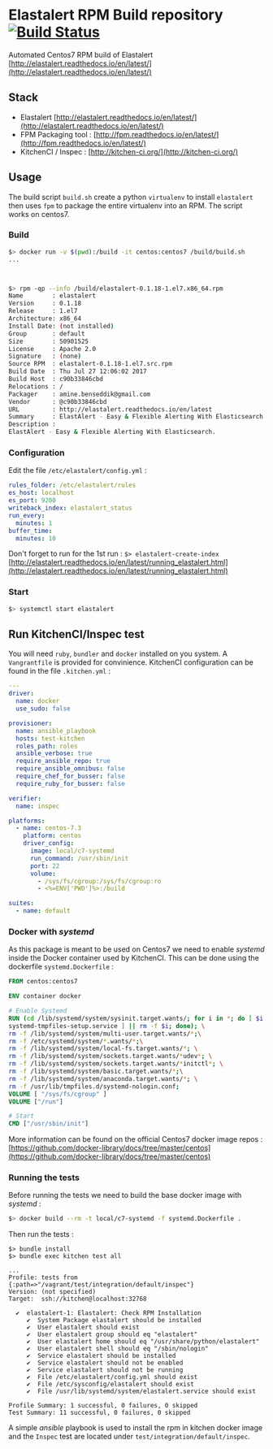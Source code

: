 # Elastalert RPM Build repository [![Build Status](https://img.shields.io/travis/amine7536/elastalert-rpm/master.svg?style=flat-square)](https://travis-ci.org/amine7536/elastalert-rpm)

Automated Centos7 RPM build of Elastalert [http://elastalert.readthedocs.io/en/latest/](http://elastalert.readthedocs.io/en/latest/) 

## Stack
- Elastalert [http://elastalert.readthedocs.io/en/latest/](http://elastalert.readthedocs.io/en/latest/)
- FPM Packaging tool : [http://fpm.readthedocs.io/en/latest/](http://fpm.readthedocs.io/en/latest/)
- KitchenCI / Inspec : [http://kitchen-ci.org/](http://kitchen-ci.org/)

## Usage

The build script `build.sh` create a python `virtualenv` to install `elastalert` then uses `fpm` to package the entire virtualenv into an RPM. The script works on centos7.

### Build

```bash
$> docker run -v $(pwd):/build -it centos:centos7 /build/build.sh
...



$> rpm -qp --info /build/elastalert-0.1.18-1.el7.x86_64.rpm
Name        : elastalert
Version     : 0.1.18
Release     : 1.el7
Architecture: x86_64
Install Date: (not installed)
Group       : default
Size        : 50901525
License     : Apache 2.0
Signature   : (none)
Source RPM  : elastalert-0.1.18-1.el7.src.rpm
Build Date  : Thu Jul 27 12:06:02 2017
Build Host  : c90b33846cbd
Relocations : /
Packager    : amine.benseddik@gmail.com
Vendor      : @c90b33846cbd
URL         : http://elastalert.readthedocs.io/en/latest
Summary     : ElastAlert - Easy & Flexible Alerting With Elasticsearch.
Description :
ElastAlert - Easy & Flexible Alerting With Elasticsearch.
```

### Configuration

Edit the file `/etc/elastalert/config.yml` :

```yml
rules_folder: /etc/elastalert/rules
es_host: localhost
es_port: 9200
writeback_index: elastalert_status
run_every:
  minutes: 1
buffer_time:
  minutes: 10
```

Don't forget to run for the 1st run : `$> elastalert-create-index`  
[http://elastalert.readthedocs.io/en/latest/running_elastalert.html](http://elastalert.readthedocs.io/en/latest/running_elastalert.html)

### Start

```bash
$> systemctl start elastalert
```

## Run KitchenCI/Inspec test

You will need `ruby`, `bundler` and `docker` installed on you system. A `Vangrantfile` is provided for convinience.
KitchenCI configuration can be found in the file `.kitchen.yml` :

```yml
---
driver:
  name: docker
  use_sudo: false

provisioner:
  name: ansible_playbook
  hosts: test-kitchen
  roles_path: roles
  ansible_verbose: true
  require_ansible_repo: true
  require_ansible_omnibus: false
  require_chef_for_busser: false
  require_ruby_for_busser: false

verifier:
  name: inspec

platforms:
  - name: centos-7.3
    platform: centos
    driver_config:
      image: local/c7-systemd
      run_command: /usr/sbin/init
      port: 22
      volume: 
        - /sys/fs/cgroup:/sys/fs/cgroup:ro
        - <%=ENV['PWD']%>:/build

suites:
  - name: default

```

### Docker with *systemd*

As this package is meant to be used on Centos7 we need to enable *systemd* inside the Docker container used by KitchenCI. This can be done using the dockerfile `systemd.Dockerfile` :

```Dockerfile
FROM centos:centos7

ENV container docker

# Enable Systemd
RUN (cd /lib/systemd/system/sysinit.target.wants/; for i in *; do [ $i == \
systemd-tmpfiles-setup.service ] || rm -f $i; done); \
rm -f /lib/systemd/system/multi-user.target.wants/*;\
rm -f /etc/systemd/system/*.wants/*;\
rm -f /lib/systemd/system/local-fs.target.wants/*; \
rm -f /lib/systemd/system/sockets.target.wants/*udev*; \
rm -f /lib/systemd/system/sockets.target.wants/*initctl*; \
rm -f /lib/systemd/system/basic.target.wants/*;\
rm -f /lib/systemd/system/anaconda.target.wants/*; \
rm -f /usr/lib/tmpfiles.d/systemd-nologin.conf;
VOLUME [ "/sys/fs/cgroup" ]
VOLUME ["/run"]

# Start
CMD ["/usr/sbin/init"]
```

More information can be found on the official Centos7 docker image repos : [https://github.com/docker-library/docs/tree/master/centos](https://github.com/docker-library/docs/tree/master/centos)


### Running the tests

Before running the tests we need to build the base docker image with *systemd* :

```bash
$> docker build --rm -t local/c7-systemd -f systemd.Dockerfile .
```

Then run the tests :

```
$> bundle install
$> bundle exec kitchen test all

...
Profile: tests from {:path=>"/vagrant/test/integration/default/inspec"}
Version: (not specified)
Target:  ssh://kitchen@localhost:32768

  ✔  elastalert-1: Elastalert: Check RPM Installation
     ✔  System Package elastalert should be installed
     ✔  User elastalert should exist
     ✔  User elastalert group should eq "elastalert"
     ✔  User elastalert home should eq "/usr/share/python/elastalert"
     ✔  User elastalert shell should eq "/sbin/nologin"
     ✔  Service elastalert should be installed
     ✔  Service elastalert should not be enabled
     ✔  Service elastalert should not be running
     ✔  File /etc/elastalert/config.yml should exist
     ✔  File /etc/sysconfig/elastalert should exist
     ✔  File /usr/lib/systemd/system/elastalert.service should exist

Profile Summary: 1 successful, 0 failures, 0 skipped
Test Summary: 11 successful, 0 failures, 0 skipped

```

A simple *ansible* playbook is used to install the rpm in kitchen docker image and the `Inspec` test are located under `test/integration/default/inspec`.

